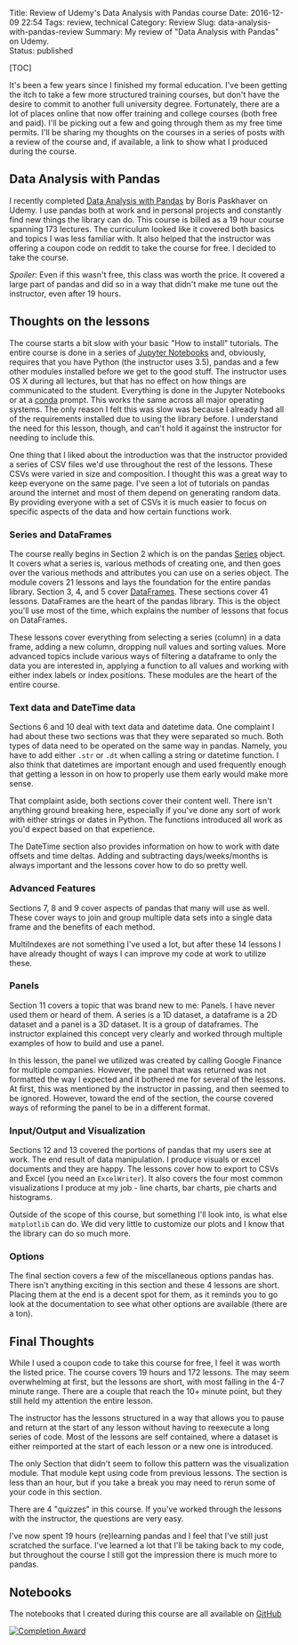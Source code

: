 Title: Review of Udemy's Data Analysis with Pandas course
Date: 2016-12-09 22:54
Tags: review, technical
Category: Review
Slug: data-analysis-with-pandas-review
Summary: My review of "Data Analysis with Pandas" on Udemy.  
Status: published

[TOC]

It's been a few years since I finished my formal education. I've been getting the itch to take a few more structured 
training courses, but don't have the desire to commit to another full university degree. Fortunately, there are a lot 
of places online that now offer training and college courses (both free and paid). I'll be picking out a few and going 
through them as my free time permits. I'll be sharing my thoughts on the courses in a series of posts with a review of 
the course and, if available, a link to show what I produced during the course.

## Data Analysis with Pandas

I recently completed [Data Analysis with Pandas][1] by Boris Paskhaver on Udemy. I use pandas both at work and in 
personal projects and constantly find new things the library can do. This course is billed as a 19 hour course spanning 
173 lectures. The curriculum looked like it covered both basics and topics I was less familiar with. It also helped 
that the instructor was offering a coupon code on reddit to take the course for free. I decided to take the course.

*Spoiler*: Even if this wasn't free, this class was worth the price. It covered a large part of pandas and did so in a 
way that didn't make me tune out the instructor, even after 19 hours.

## Thoughts on the lessons

The course starts a bit slow with your basic "How to install" tutorials. The entire course is done in a series of 
[Jupyter Notebooks][2] and, obviously, requires that you have Python (the instructor uses 3.5), pandas and a few 
other modules installed before we get to the good stuff. The instructor uses OS X during all lectures, but that has 
no effect on how things are communicated to the student. Everything is done in the Jupyter Notebooks or at a [conda][3] 
prompt. This works the same across all major operating systems. The only reason I felt this was slow was because I 
already had all of the requirements installed due to using the library before. I understand the need for this lesson, 
though, and can't hold it against the instructor for needing to include this.

One thing that I liked about the introduction was that the instructor provided a series of CSV files we'd use 
throughout the rest of the lessons. These CSVs were varied in size and composition. I thought this was a great way to 
keep everyone on the same page. I've seen a lot of tutorials on pandas around the internet and most of them depend on 
generating random data. By providing everyone with a set of CSVs it is much easier to focus on specific aspects of the 
data and how certain functions work.

### Series and DataFrames

The course really begins in Section 2 which is on the pandas [Series][4] object. It covers what a series is, various 
methods of creating one, and then goes over the various methods and attributes you can use on a series object. The 
module covers 21 lessons and lays the foundation for the entire pandas library. Section 3, 4, and 5 cover 
[DataFrames][5]. These sections cover 41 lessons. DataFrames are the heart of the pandas library. This is the object 
you'll use most of the time, which explains the number of lessons that focus on DataFrames.

These lessons cover everything from selecting a series (column) in a data frame, adding a new column, dropping null 
values and sorting values. More advanced topics include various ways of filtering a dataframe to only the data you are 
interested in, applying a function to all values and working with either index labels or index positions. These modules 
are the heart of the entire course.

### Text data and DateTime data

Sections 6 and 10 deal with text data and datetime data. One complaint I had about these two sections was that they 
were separated so much. Both types of data need to be operated on the same way in pandas. Namely, you have to add 
either `.str` or `.dt` when calling a string or datetime function. I also think that datetimes are important enough 
and used frequently enough that getting a lesson in on how to properly use them early would make more sense.

That complaint aside, both sections cover their content well. There isn't anything ground breaking here, especially 
if you've done any sort of work with either strings or dates in Python. The functions introduced all work as you'd 
expect based on that experience.

The DateTime section also provides information on how to work with date offsets and time deltas. Adding and 
subtracting days/weeks/months is always important and the lessons cover how to do so pretty well.

### Advanced Features

Sections 7, 8 and 9 cover aspects of pandas that many will use as well. These cover ways to join and group multiple data 
sets into a single data frame and the benefits of each method. 

MultiIndexes are not something I've used a lot, but after these 14 lessons I have already thought of ways I can 
improve my code at work to utilize these.

### Panels

Section 11 covers a topic that was brand new to me: Panels. I have never used them or heard of them. A series is a 1D 
dataset, a dataframe is a 2D dataset and a panel is a 3D dataset. It is a group of dataframes. The instructor explained 
this concept very clearly and worked through multiple examples of how to build and use a panel.

In this lesson, the panel we utilized was created by calling Google Finance for multiple companies. However, the panel 
that was returned was not formatted the way I expected and it bothered me for several of the lessons. At first, this 
was mentioned by the instructor in passing, and then seemed to be ignored. However, toward the end of the section, the 
course covered ways of reforming the panel to be in a different format.

### Input/Output and Visualization

Sections 12 and 13 covered the portions of pandas that my users see at work. The end result of data manipulation. I 
produce visuals or excel documents and they are happy. The lessons cover how to export to CSVs and Excel (you need 
an `ExcelWriter`). It also covers the four most common visualizations I produce at my job - line charts, bar charts, 
pie charts and histograms.

Outside of the scope of this course, but something I'll look into, is what else `matplotlib` can do. We did very 
little to customize our plots and I know that the library can do so much more.

### Options

The final section covers a few of the miscellaneous options pandas has. There isn't anything exciting in this section 
and these 4 lessons are short. Placing them at the end is a decent spot for them, as it reminds you to go look at the 
documentation to see what other options are available (there are a ton).

## Final Thoughts

While I used a coupon code to take this course for free, I feel it was worth the listed price. The course covers 19 
hours and 172 lessons. The may seem overwhelming at first, but the lessons are short, with most falling in the 4-7 
minute range. There are a couple that reach the 10+ minute point, but they still held my attention the entire lesson.

The instructor has the lessons structured in a way that allows you to pause and return at the start of any lesson 
without having to reexecute a long series of code. Most of the lessons are self contained, where a dataset is either 
reimported at the start of each lesson or a new one is introduced.

The only Section that didn't seem to follow this pattern was the visualization module. That module kept using code 
from previous lessons. The section is less than an hour, but if you take a break you may need to rerun some of your 
code in this section.

There are 4 "quizzes" in this course. If you've worked through the lessons with the instructor, the questions are 
very easy.

I've now spent 19 hours (re)learning pandas and I feel that I've still just scratched the surface. I've learned a lot 
that I'll be taking back to my code, but throughout the course I still got the impression there is much more to pandas.

## Notebooks

The notebooks that I created during this course are all available on [GitHub][2]

[![Completion Award][6]][7]



 [1]: https://www.udemy.com/data-analysis-with-pandas/learn/v4/overview
 [2]: https://github.com/AWegnerGitHub/Data-Analysis-with-Pandas---Udemy-Course
 [3]: https://www.continuum.io/downloads
 [4]: http://pandas.pydata.org/pandas-docs/stable/generated/pandas.Series.html
 [5]: http://pandas.pydata.org/pandas-docs/stable/generated/pandas.DataFrame.html
 [6]: {attach}images/udemy-data-analysis-pandas-completion.jpg
 [7]: https://ude.my/UC-FB6LLMB5